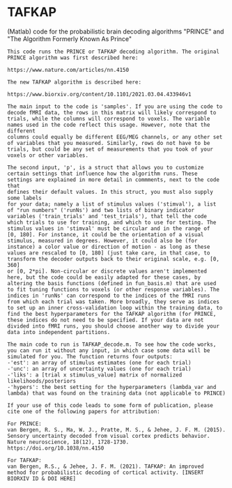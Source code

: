 # TAFKAP
(Matlab) code for the probabilistic brain decoding algorithms "PRINCE" and "The Algorithm Formerly Known As Prince"

    This code runs the PRINCE or TAFKAP decoding algorithm. The original
    PRINCE algorithm was first described here: 

    https://www.nature.com/articles/nn.4150

    The new TAFKAP algorithm is described here:

    https://www.biorxiv.org/content/10.1101/2021.03.04.433946v1

    The main input to the code is 'samples'. If you are using the code to
    decode fMRI data, the rows in this matrix will likely correspond to
    trials, while the columns will correspond to voxels. The variable 
    names used in the code reflect this usage. However, note that the different
    columns could equally be different EEG/MEG channels, or any other set
    of variables that you measured. Similarly, rows do not have to be
    trials, but could be any set of measurements that you took of your
    voxels or other variables. 

    The second input, 'p', is a struct that allows you to customize        
    certain settings that influence how the algorithm runs. These
    settings are explained in more detail in commments, next to the code that
    defines their default values. In this struct, you must also supply some labels
    for your data; namely a list of stimulus values ('stimval'), a list
    of "run numbers" ('runNs') and two lists of binary indicator
    variables ('train_trials' and 'test_trials'), that tell the code 
    which trials to use for training, and which to use for testing. The
    stimulus values in 'stimval' must be circular and in the range of 
    [0, 180]. For instance, it could be the orientation of a visual
    stimulus, measured in degrees. However, it could also be (for
    instance) a color value or direction of motion - as long as these
    values are rescaled to [0, 180] (just take care, in that case, to
    transform the decoder outputs back to their original scale, e.g. [0, 360]
    or [0, 2*pi]. Non-circular or discrete values aren't implemented
    here, but the code could be easily adapted for these cases, by 
    altering the basis functions (defined in fun_basis.m) that are used 
    to fit tuning functions to voxels (or other response variables). The
    indices in 'runNs' can correspond to the indices of the fMRI runs
    from which each trial was taken. More broadly, they serve as indices
    to set up an inner cross-validation loop within the training data, to
    find the best hyperparameters for the TAFKAP algorithm (for PRINCE, 
    these indices do not need to be specified. If your data are not
    divided into fMRI runs, you should choose another way to divide your
    data into independent partitions. 
    
    The main code to run is TAFKAP_decode.m. To see how the code works, 
    you can run it without any input, in which case some data will be 
    simulated for you. The function returns four outputs: 
    -'est': an array of stimulus estimates (one for each trial)
    -'unc': an array of uncertainty values (one for each trial)
    -'liks': a [trial x stimulus_value] matrix of normalized
    likelihoods/posteriors
    -'hypers': the best setting for the hyperparameters (lambda_var and
    lambda) that was found on the training data (not applicable to PRINCE) 

    If your use of this code leads to some form of publication, please
    cite one of the following papers for attribution:

    For PRINCE:
    van Bergen, R. S., Ma, W. J., Pratte, M. S., & Jehee, J. F. M. (2015). 
    Sensory uncertainty decoded from visual cortex predicts behavior. 
    Nature neuroscience, 18(12), 1728-1730. https://doi.org/10.1038/nn.4150

    For TAFKAP:
    van Bergen, R.S., & Jehee, J. F. M. (2021). TAFKAP: An improved 
    method for probabilistic decoding of cortical activity. [INSERT
    BIORXIV ID & DOI HERE]    

